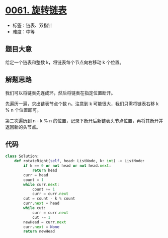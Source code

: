 # [0061. 旋转链表](https://leetcode-cn.com/problems/rotate-list/)

- 标签：链表、双指针
- 难度：中等

## 题目大意

给定一个链表和整数 k，将链表每个节点向右移动 k 个位置。

## 解题思路

我们可以将链表先连成环，然后将链表在指定位置断开。

先遍历一遍，求出链表节点个数 n。注意到 k 可能很大，我们只需将链表右移 k % n 个位置即可。

第二次遍历到 n - k % n 的位置，记录下断开后新链表头节点位置，再将其断开并返回新的头节点。

## 代码

```Python
class Solution:
    def rotateRight(self, head: ListNode, k: int) -> ListNode:
        if k == 0 or not head or not head.next:
            return head
        curr = head
        count = 1
        while curr.next:
            count += 1
            curr = curr.next
        cut = count - k % count
        curr.next = head
        while cut:
            curr = curr.next
            cut -= 1
        newHead = curr.next
        curr.next = None
        return newHead
```

